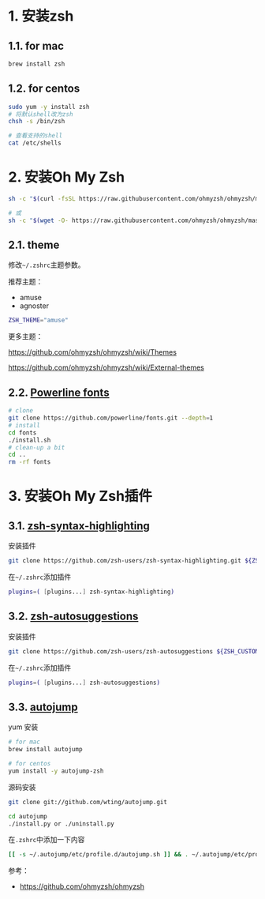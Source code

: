 # 1. 安装zsh

## 1.1. for mac

```bash
brew install zsh
```

## 1.2. for centos

```bash
sudo yum -y install zsh
# 将默认shell改为zsh
chsh -s /bin/zsh

# 查看支持的shell
cat /etc/shells
```

# 2. 安装Oh My Zsh

```bash
sh -c "$(curl -fsSL https://raw.githubusercontent.com/ohmyzsh/ohmyzsh/master/tools/install.sh)"

# 或
sh -c "$(wget -O- https://raw.githubusercontent.com/ohmyzsh/ohmyzsh/master/tools/install.sh)"
```

## 2.1. theme

修改`~/.zshrc`主题参数。

推荐主题：

- amuse
- agnoster

```bash
ZSH_THEME="amuse"
```

更多主题：

https://github.com/ohmyzsh/ohmyzsh/wiki/Themes

https://github.com/ohmyzsh/ohmyzsh/wiki/External-themes

## 2.2. [Powerline fonts](https://github.com/powerline/fonts)

```bash
# clone
git clone https://github.com/powerline/fonts.git --depth=1
# install
cd fonts
./install.sh
# clean-up a bit
cd ..
rm -rf fonts
```

# 3. 安装Oh My Zsh插件

## 3.1. [zsh-syntax-highlighting](https://github.com/zsh-users/zsh-syntax-highlighting)

安装插件

```bash
git clone https://github.com/zsh-users/zsh-syntax-highlighting.git ${ZSH_CUSTOM:-~/.oh-my-zsh/custom}/plugins/zsh-syntax-highlighting
```

在`~/.zshrc`添加插件

```bash
plugins=( [plugins...] zsh-syntax-highlighting)
```

## 3.2. [zsh-autosuggestions](https://github.com/zsh-users/zsh-autosuggestions)

安装插件

```bash
git clone https://github.com/zsh-users/zsh-autosuggestions ${ZSH_CUSTOM:-~/.oh-my-zsh/custom}/plugins/zsh-autosuggestions
```

在`~/.zshrc`添加插件

```bash
plugins=( [plugins...] zsh-autosuggestions)
```

## 3.3. [autojump](https://github.com/wting/autojump)

yum 安装

```bash
# for mac
brew install autojump

# for centos
yum install -y autojump-zsh
```

源码安装

```bash
git clone git://github.com/wting/autojump.git

cd autojump
./install.py or ./uninstall.py
```

在`.zshrc`中添加一下内容

```bash
[[ -s ~/.autojump/etc/profile.d/autojump.sh ]] && . ~/.autojump/etc/profile.d/autojump.sh
```





参考：

- https://github.com/ohmyzsh/ohmyzsh